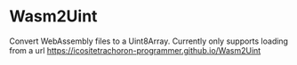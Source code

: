 # Wasm2Uint
Convert WebAssembly files to a Uint8Array. Currently only supports loading from a url
https://icositetrachoron-programmer.github.io/Wasm2Uint
